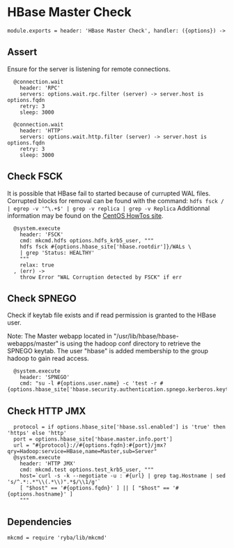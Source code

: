 
# HBase Master Check

    module.exports = header: 'HBase Master Check', handler: ({options}) ->

## Assert

Ensure for the server is listening for remote connections.

      @connection.wait
        header: 'RPC'
        servers: options.wait.rpc.filter (server) -> server.host is options.fqdn
        retry: 3
        sleep: 3000

      @connection.wait
        header: 'HTTP'
        servers: options.wait.http.filter (server) -> server.host is options.fqdn
        retry: 3
        sleep: 3000

## Check FSCK

It is possible that HBase fail to started because of currupted WAL files.
Corrupted blocks for removal can be found with the command: 
`hdfs fsck / | egrep -v '^\.+$' | grep -v replica | grep -v Replica`
Additionnal information may be found on the [CentOS HowTos site][corblk].

[corblk]: http://centoshowtos.org/hadoop/fix-corrupt-blocks-on-hdfs/

      @system.execute
        header: 'FSCK'
        cmd: mkcmd.hdfs options.hdfs_krb5_user, """
        hdfs fsck #{options.hbase_site['hbase.rootdir']}/WALs \
        | grep 'Status: HEALTHY'
        """
        relax: true
      , (err) ->
        throw Error "WAL Corruption detected by FSCK" if err

## Check SPNEGO

Check if keytab file exists and if read permission is granted to the HBase user.

Note: The Master webapp located in "/usr/lib/hbase/hbase-webapps/master" is
using the hadoop conf directory to retrieve the SPNEGO keytab. The user "hbase"
is added membership to the group hadoop to gain read access.

      @system.execute
        header: 'SPNEGO'
        cmd: "su -l #{options.user.name} -c 'test -r #{options.hbase_site['hbase.security.authentication.spnego.kerberos.keytab']}'"

## Check HTTP JMX

      protocol = if options.hbase_site['hbase.ssl.enabled'] is 'true' then 'https' else 'http'
      port = options.hbase_site['hbase.master.info.port']
      url = "#{protocol}://#{options.fqdn}:#{port}/jmx?qry=Hadoop:service=HBase,name=Master,sub=Server"
      @system.execute
        header: 'HTTP JMX'
        cmd: mkcmd.test options.test_krb5_user, """
        host=`curl -s -k --negotiate -u : #{url} | grep tag.Hostname | sed 's/^.*:.*"\\(.*\\)".*$/\\1/g'`
        [ "$host" == '#{options.fqdn}' ] || [ "$host" == '#{options.hostname}' ]
        """

## Dependencies

    mkcmd = require 'ryba/lib/mkcmd'
